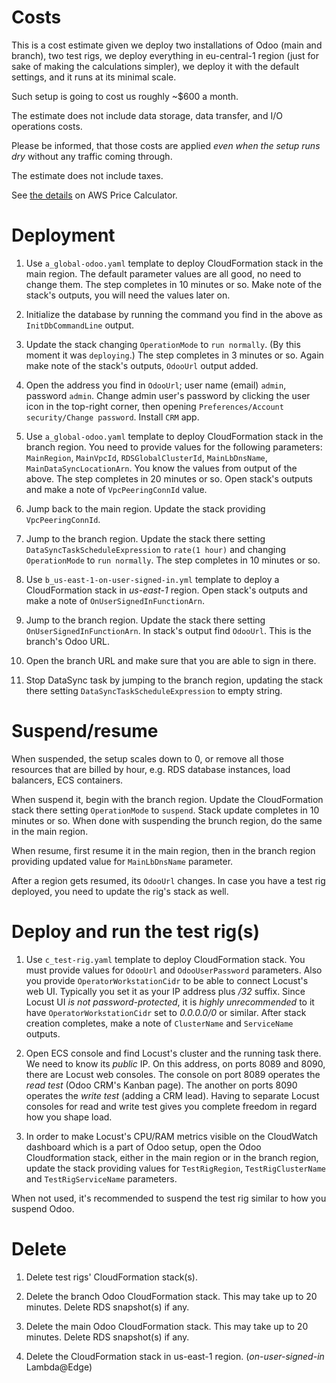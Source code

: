 # Costs

This is a cost estimate given we deploy two installations of Odoo (main and
branch), two test rigs, we deploy everything in eu-central-1 region (just for sake of
making the calculations simpler), we deploy it with the default settings, and it runs at
its minimal scale.

Such setup is going to cost us roughly ~$600 a month.

The estimate does not include data storage, data transfer, and I/O operations costs.

Please be informed, that those costs are applied *even when the setup runs  dry* without
any traffic coming through.

The estimate does not include taxes.

See [the details](https://calculator.aws/#/estimate?id=b875c67d475d801e91d45d1cf270f368f323a78d) on AWS Price Calculator.

# Deployment

1. Use ```a_global-odoo.yaml``` template to deploy CloudFormation stack in the main region.
The default parameter values are all good, no need to change them. The step completes in 10 minutes or so. Make note of the stack's outputs, you will need the values later on.

1. Initialize the database by running the command you find in the above as ```InitDbCommandLine``` output.

1. Update the stack changing ```OperationMode``` to ```run normally```. (By this moment it was ```deploying```.) The step completes in 3 minutes or so. Again make note of the stack's outputs, ```OdooUrl``` output added.

1. Open the address you find in ```OdooUrl```; user name (email) ```admin```, password ```admin```. Change admin user's password by clicking the user icon in the top-right corner, then opening ```Preferences/Account security/Change password```. Install ```CRM``` app.

1. Use ```a_global-odoo.yaml``` template to deploy CloudFormation stack in the branch region. You need to provide values for the following parameters:
```MainRegion```,
```MainVpcId```,
```RDSGlobalClusterId```,
```MainLbDnsName```,
```MainDataSyncLocationArn```.
You know the values from output of the above. The step completes in 20 minutes or so. Open stack's outputs and make a note of ```VpcPeeringConnId``` value.

1. Jump back to the main region. Update the stack providing ```VpcPeeringConnId```.

1. Jump to the branch region. Update the stack there setting ```DataSyncTaskScheduleExpression``` to ```rate(1 hour)``` and changing ```OperationMode``` to ```run normally```. The step completes in 10 minutes or so.

1. Use ```b_us-east-1-on-user-signed-in.yml``` template to deploy a CloudFormation stack in *us-east-1* region. Open stack's outputs and make a note of ```OnUserSignedInFunctionArn```.

1. Jump to the branch region. Update the stack there setting ```OnUserSignedInFunctionArn```. In stack's output find ```OdooUrl```. This is the branch's Odoo URL.

1. Open the branch URL and make sure that you are able to sign in there.

1. Stop DataSync task by jumping to the branch region, updating the stack there setting ```DataSyncTaskScheduleExpression``` to empty string.

# Suspend/resume

When suspended, the setup scales down to 0, or remove all those resources that are billed by hour, e.g. RDS database instances, load balancers, ECS containers.

When suspend it, begin with the branch region. Update the CloudFormation stack there setting ```OperationMode``` to ```suspend```. Stack update completes in 10 minutes or so. When done with suspending the brunch region, do the same in the main region.

When resume, first resume it in the main region, then in the branch region providing updated value for ```MainLbDnsName``` parameter.

After a region gets resumed, its ```OdooUrl``` changes. In case you have a test rig deployed, you need to update the rig's stack as well.

# Deploy and run the test rig(s)

1. Use ```c_test-rig.yaml``` template to deploy CloudFormation stack.
You must provide values for ```OdooUrl``` and ```OdooUserPassword``` parameters.
Also you provide ```OperatorWorkstationCidr``` to be able to connect Locust's web UI.
Typically you set it as your IP address plus */32* suffix.
Since Locust UI *is not password-protected*, it is *highly unrecommended* to it have
```OperatorWorkstationCidr``` set to *0.0.0.0/0* or similar.
After stack creation completes, make a note of ```ClusterName``` and ```ServiceName``` outputs.

1. Open ECS console and find Locust's cluster and the running task there.
We need to know its *public* IP. On this address, on ports 8089 and 8090, there are Locust web consoles. The console on port 8089 operates the *read test* (Odoo CRM's Kanban page). The another on ports 8090 operates the *write test* (adding a CRM lead).
Having to separate Locust consoles for read and write test gives you complete
freedom in regard how you shape load.

1. In order to make Locust's CPU/RAM metrics visible on the CloudWatch dashboard
which is a part of Odoo setup, open the Odoo Cloudformation stack, either in the main region or in the branch region, update the stack providing values for
```TestRigRegion```, ```TestRigClusterName``` and ```TestRigServiceName``` parameters.

When not used, it's recommended to suspend the test rig similar to how you suspend Odoo.

# Delete

1. Delete test rigs' CloudFormation stack(s).

1. Delete the branch Odoo CloudFormation stack. This may take up to 20 minutes. Delete RDS snapshot(s) if any.

1. Delete the main Odoo CloudFormation stack. This may take up to 20 minutes. Delete RDS snapshot(s) if any.

1. Delete the CloudFormation stack in us-east-1 region. (*on-user-signed-in* Lambda@Edge)

